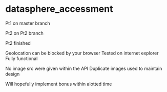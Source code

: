# datasphere_accessment

Pt1 on master branch 

Pt2 on Pt2 branch

Pt2 finished

Geolocation can be blocked by your browser 
Tested on internet explorer Fully functional

No image src were given within the API 
Duplicate images used to maintain design

Will hopefully implement bonus within alotted time
